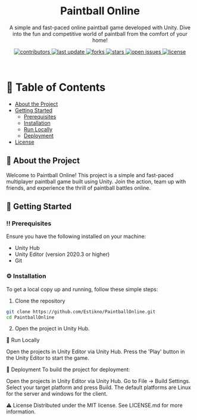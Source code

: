 <div align="center">
  <h1>Paintball Online</h1>
  
  <p>
    A simple and fast-paced online paintball game developed with Unity. Dive into the fun and competitive world of paintball from the comfort of your home!
  </p>
  
  
<!-- Badges -->
<p>
  <a href="https://github.com/Estikno/PaintballOnline/graphs/contributors">
    <img src="https://img.shields.io/github/contributors/Estikno/PaintballOnline" alt="contributors" />
  </a>
  <a href="">
    <img src="https://img.shields.io/github/last-commit/Estikno/PaintballOnline" alt="last update" />
  </a>
  <a href="https://github.com/Estikno/PaintballOnline/network/members">
    <img src="https://img.shields.io/github/forks/Estikno/PaintballOnline" alt="forks" />
  </a>
  <a href="https://github.com/Estikno/PaintballOnline/stargazers">
    <img src="https://img.shields.io/github/stars/Estikno/PaintballOnline" alt="stars" />
  </a>
  <a href="https://github.com/Estikno/PaintballOnline/issues/">
    <img src="https://img.shields.io/github/issues/Estikno/PaintballOnline" alt="open issues" />
  </a>
  <a href="https://github.com/Estikno/PaintballOnline/blob/master/LICENSE.md">
    <img src="https://img.shields.io/github/license/Estikno/PaintballOnline" alt="license" />
  </a>
</p>
   
</div>

<br />

<!-- Table of Contents -->
# :notebook_with_decorative_cover: Table of Contents

- [About the Project](#about-the-project)
- [Getting Started](#getting-started)
  * [Prerequisites](#prerequisites)
  * [Installation](#installation)
  * [Run Locally](#run-locally)
  * [Deployment](#deployment)
- [License](#license)

  

<!-- About the Project -->
## :star2: About the Project

Welcome to Paintball Online! This project is a simple and fast-paced multiplayer paintball game built using Unity. Join the action, team up with friends, and experience the thrill of paintball battles online.


<!-- Getting Started -->
## 	:toolbox: Getting Started

<!-- Prerequisites -->
### :bangbang: Prerequisites

Ensure you have the following installed on your machine:

- Unity Hub
- Unity Editor (version 2020.3 or higher)
- Git

<!-- Installation -->
### :gear: Installation

To get a local copy up and running, follow these simple steps:

1. Clone the repository

```bash
git clone https://github.com/Estikno/PaintballOnline.git
cd PaintballOnline
```
2. Open the project in Unity Hub.

<!-- Run Locally -->
:running: Run Locally

Open the projects in Unity Editor via Unity Hub.
Press the 'Play' button in the Unity Editor to start the game.
<!-- Deployment -->
:triangular_flag_on_post: Deployment
To build the project for deployment:

Open the projects in Unity Editor via Unity Hub.
Go to File -> Build Settings.
Select your target platform and press Build. 
The default platforms are Linux for the server and windows for the client.

<!-- License -->
:warning: License
Distributed under the MIT license. See LICENSE.md for more information.
